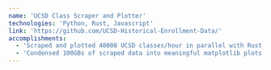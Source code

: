 ```yaml
---
name: 'UCSD Class Scraper and Plotter'
technologies: 'Python, Rust, Javascript'
link: 'https://github.com/UCSD-Historical-Enrollment-Data/'
accomplishments:
  - 'Scraped and plotted 40000 UCSD classes/hour in parallel with Rust, Javascript, Python on Digital Ocean.'
  - 'Condensed 100GBs of scraped data into meaningful matplotlib plots for over 10,000 UCSD students.'
---
```

